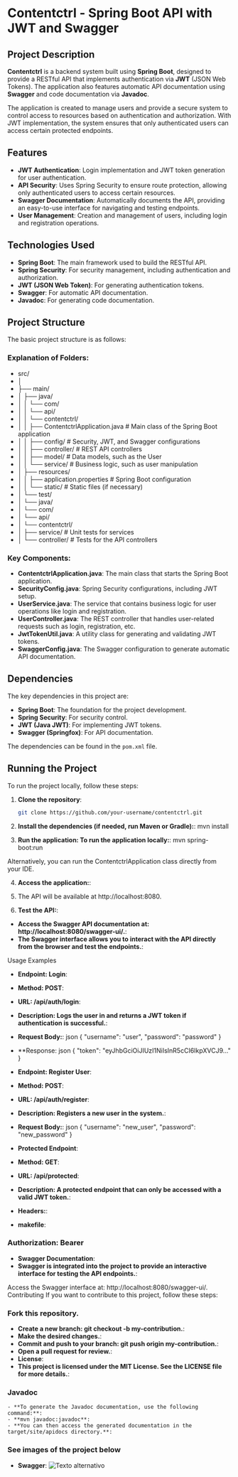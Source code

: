 # Contentctrl - Spring Boot API with JWT and Swagger

## Project Description

**Contentctrl** is a backend system built using **Spring Boot**, designed to provide a RESTful API that implements authentication via **JWT** (JSON Web Tokens). The application also features automatic API documentation using **Swagger** and code documentation via **Javadoc**.

The application is created to manage users and provide a secure system to control access to resources based on authentication and authorization. With JWT implementation, the system ensures that only authenticated users can access certain protected endpoints.

## Features

- **JWT Authentication**: Login implementation and JWT token generation for user authentication.
- **API Security**: Uses Spring Security to ensure route protection, allowing only authenticated users to access certain resources.
- **Swagger Documentation**: Automatically documents the API, providing an easy-to-use interface for navigating and testing endpoints.
- **User Management**: Creation and management of users, including login and registration operations.

## Technologies Used

- **Spring Boot**: The main framework used to build the RESTful API.
- **Spring Security**: For security management, including authentication and authorization.
- **JWT (JSON Web Token)**: For generating authentication tokens.
- **Swagger**: For automatic API documentation.
- **Javadoc**: For generating code documentation.

## Project Structure

The basic project structure is as follows:


### Explanation of Folders:
  
- src/
- │ 
- ├── main/
- │ ├── java/ 
- │ │ └── com/ 
- │ │ └── api/ 
- │ │ └── contentctrl/ 
- │ │ ├── ContentctrlApplication.java # Main class of the Spring Boot application 
- │ │ ├── config/ # Security, JWT, and Swagger configurations 
- │ │ ├── controller/ # REST API controllers 
- │ │ ├── model/ # Data models, such as the User 
- │ │ └── service/ # Business logic, such as user manipulation 
- │ ├── resources/ 
- │ │ ├── application.properties # Spring Boot configuration 
- │ │ └── static/ # Static files (if necessary) 
- │ └── test/ 
- │ └── java/ 
- │ └── com/ 
- │ └── api/ 
- │ └── contentctrl/ 
- │ ├── service/ # Unit tests for services 
- │ └── controller/ # Tests for the API controllers

 

### Key Components:

- **ContentctrlApplication.java**: The main class that starts the Spring Boot application.
- **SecurityConfig.java**: Spring Security configurations, including JWT setup.
- **UserService.java**: The service that contains business logic for user operations like login and registration.
- **UserController.java**: The REST controller that handles user-related requests such as login, registration, etc.
- **JwtTokenUtil.java**: A utility class for generating and validating JWT tokens.
- **SwaggerConfig.java**: The Swagger configuration to generate automatic API documentation.

## Dependencies

The key dependencies in this project are:

- **Spring Boot**: The foundation for the project development.
- **Spring Security**: For security control.
- **JWT (Java JWT)**: For implementing JWT tokens.
- **Swagger (Springfox)**: For API documentation.

The dependencies can be found in the `pom.xml` file.

## Running the Project

To run the project locally, follow these steps:

1. **Clone the repository**:
   ```bash
   git clone https://github.com/your-username/contentctrl.git

2. **Install the dependencies (if needed, run Maven or Gradle):**:
   mvn install

3. **Run the application: To run the application locally:**:
  mvn spring-boot:run

Alternatively, you can run the ContentctrlApplication class directly from your IDE.

4. **Access the application:**:
5. The API will be available at http://localhost:8080. 

6. **Test the API:**: 
- **Access the Swagger API documentation at: http://localhost:8080/swagger-ui/.**: 
- **The Swagger interface allows you to interact with the API directly from the browser and test the endpoints.**: 

Usage Examples
- **Endpoint: Login**: 
- **Method: POST**: 
- **URL: /api/auth/login**: 
- **Description: Logs the user in and returns a JWT token if authentication is successful.**: 
- **Request Body:**: 
   json 
   {
     "username": "user",
     "password": "password"
   }
- **Response:
   json
   {
     "token": "eyJhbGciOiJIUzI1NiIsInR5cCI6IkpXVCJ9..."
   }
  
- **Endpoint: Register User**: 
- **Method: POST**: 
- **URL: /api/auth/register**: 
- **Description: Registers a new user in the system.**: 
- **Request Body:**: 
   json 
   {
     "username": "new_user",
     "password": "new_password"
   }
- **Protected Endpoint**: 
- **Method: GET**: 
- **URL: /api/protected**: 
- **Description: A protected endpoint that can only be accessed with a valid JWT token.**: 
- **Headers:**: 
- **makefile**: 
 
### Authorization: Bearer <token>
- **Swagger Documentation**: 
- **Swagger is integrated into the project to provide an interactive interface for testing the API endpoints.**: 

Access the Swagger interface at: http://localhost:8080/swagger-ui/.
Contributing
If you want to contribute to this project, follow these steps:

### Fork this repository.
- **Create a new branch: git checkout -b my-contribution.**: 
- **Make the desired changes.**: 
- **Commit and push to your branch: git push origin my-contribution.**: 
- **Open a pull request for review.**: 
- **License**: 
- **This project is licensed under the MIT License. See the LICENSE file for more details.**: 

### Javadoc
    - **To generate the Javadoc documentation, use the following command:**:  
	- **mvn javadoc:javadoc**: 
	- **You can then access the generated documentation in the target/site/apidocs directory.**: 

### See images of the project below
- **Swagger**: 
![Texto alternativo](https://github.com/sovanderlei/contentctrl/blob/main/images/swagger001.png)




